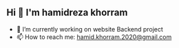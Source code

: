 ## Hi 👋 I'm hamidreza khorram 

- 🔭 I’m currently working on website Backend project
- 📫 How to reach me: hamid.khorram.2020@gmail.com


<!--
**hamidrezakhorram/hamidrezakhorram** is a ✨ _special_ ✨ repository because its `README.md` (this file) appears on your GitHub profile.

Here are some ideas to get you started:

- 🔭 I’m currently working on ...
- 🌱 I’m currently learning ...
- 👯 I’m looking to collaborate on ...
- 🤔 I’m looking for help with ...
- 💬 Ask me about ...
- 📫 How to reach me: ...
- 😄 Pronouns: ...
- ⚡ Fun fact: ...
-->
